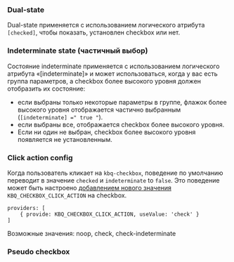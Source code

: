 ### Dual-state

Dual-state применяется с использованием логического атрибута `[checked]`, чтобы показать,
установлен checkbox или нет.

<!-- example(checkbox-overview) -->

### Indeterminate state (частичный выбор)

Состояние indeterminate применяется с использованием логического атрибута «[indeterminate]» и может использоваться,
когда у вас есть группа параметров, а checkbox более высокого уровня должен отобразить их состояние:

-   если выбраны только некоторые параметры в группе, флажок более высокого уровня отображается частично выбранным (`[indeterminate] =" true "`).
-   если выбраны все, отображается checkbox более высокого уровня.
-   Если ни один не выбран, checkbox более высокого уровня появляется не установленным.

<!-- example(checkbox-indeterminate) -->

### Click action config

Когда пользователь кликает на `kbq-checkbox`, поведение по умолчанию переводит в значение `checked` и `indeterminate` to `false`.
Это поведение может быть настроено <a href="https://angular.io/guide/dependency-injection" target="_blank">добавлением нового значения</a>
`KBQ_CHECKBOX_CLICK_ACTION` на checkbox.

```
providers: [
    { provide: KBQ_CHECKBOX_CLICK_ACTION, useValue: 'check' }
]
```

Возможные значения: noop, check, check-indeterminate

### Pseudo checkbox

<!-- example(pseudo-checkbox) -->
